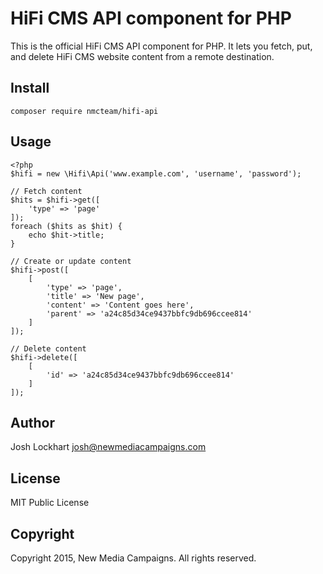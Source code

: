 # HiFi CMS API component for PHP

This is the official HiFi CMS API component for PHP. It lets you fetch, put, and delete HiFi CMS website content from a remote destination.

## Install

    composer require nmcteam/hifi-api

## Usage

    <?php
    $hifi = new \Hifi\Api('www.example.com', 'username', 'password');

    // Fetch content
    $hits = $hifi->get([
        'type' => 'page'
    ]);
    foreach ($hits as $hit) {
        echo $hit->title;
    }

    // Create or update content
    $hifi->post([
        [
            'type' => 'page',
            'title' => 'New page',
            'content' => 'Content goes here',
            'parent' => 'a24c85d34ce9437bbfc9db696ccee814'
        ]
    ]);

    // Delete content
    $hifi->delete([
        [
            'id' => 'a24c85d34ce9437bbfc9db696ccee814'
        ]
    ]);

## Author

Josh Lockhart <josh@newmediacampaigns.com>

## License

MIT Public License

## Copyright

Copyright 2015, New Media Campaigns. All rights reserved.
